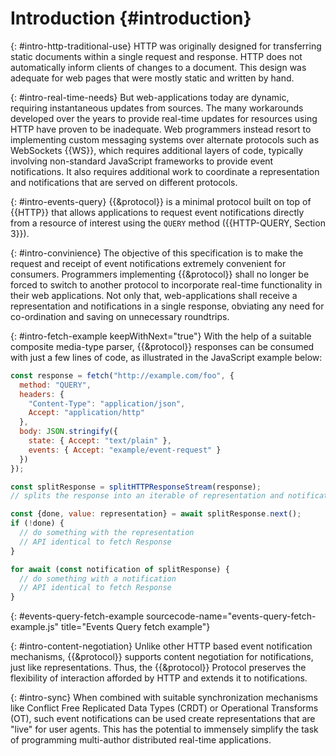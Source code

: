 # Introduction {#introduction}

{: #intro-http-traditional-use}
HTTP was originally designed for transferring static documents within a single request and response. HTTP does not automatically inform clients of changes to a document. This design was adequate for web pages that were mostly static and written by hand.

{: #intro-real-time-needs}
But web-applications today are dynamic, requiring instantaneous updates from sources. The many workarounds developed over the years to provide real-time updates for resources using HTTP have proven to be inadequate. Web programmers instead resort to implementing custom messaging systems over alternate protocols such as WebSockets {{WS}}, which requires additional layers of code, typically involving non-standard JavaScript frameworks to provide event notifications. It also requires additional work to coordinate a representation and notifications that are served on different protocols.

{: #intro-events-query}
{{&protocol}} is a minimal protocol built on top of {{HTTP}} that allows applications to request event notifications directly from a resource of interest using the `QUERY` method ({{HTTP-QUERY, Section 3}}).

{: #intro-convinience}
The objective of this specification is to make the request and receipt of event notifications extremely convenient for consumers. Programmers implementing {{&protocol}} shall no longer be forced to switch to another protocol to incorporate real-time functionality in their web applications. Not only that, web-applications shall receive a representation and notifications in a single response, obviating any need for co-ordination and saving on unnecessary roundtrips.

{: #intro-fetch-example keepWithNext="true"}
With the help of a suitable composite media-type parser, {{&protocol}} responses can be consumed with just a few lines of code, as illustrated in the JavaScript example below:

~~~ js
const response = fetch("http://example.com/foo", {
  method: "QUERY",
  headers: {
    "Content-Type": "application/json",
    Accept: "application/http"
  },
  body: JSON.stringify({
    state: { Accept: "text/plain" },
    events: { Accept: "example/event-request" }
  })
});

const splitResponse = splitHTTPResponseStream(response);
// splits the response into an iterable of representation and notifications

const {done, value: representation} = await splitResponse.next();
if (!done) {
  // do something with the representation
  // API identical to fetch Response
}

for await (const notification of splitResponse) {
  // do something with a notification
  // API identical to fetch Response
}
~~~
{: #events-query-fetch-example sourcecode-name="events-query-fetch-example.js" title="Events Query fetch example"}

{: #intro-content-negotiation}
Unlike other HTTP based event notification mechanisms, {{&protocol}} supports content negotiation for notifications, just like representations. Thus, the {{&protocol}} Protocol preserves the flexibility of interaction afforded by HTTP and extends it to notifications.

{: #intro-sync}
When combined with suitable synchronization mechanisms like Conflict Free Replicated Data Types (CRDT) or Operational Transforms (OT), such event notifications can be used create representations that are "live" for user agents. This has the potential to immensely simplify the task of programming multi-author distributed real-time applications.
